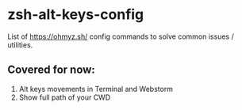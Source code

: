 # zsh-alt-keys-config
List of https://ohmyz.sh/ config commands to solve common issues / utilities. 

## Covered for now:

1. Alt keys movements in Terminal and Webstorm
2. Show full path of your CWD
